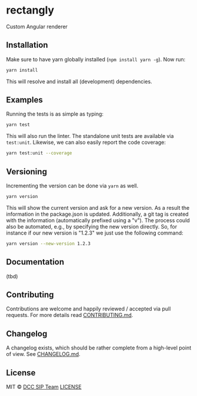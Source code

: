 # rectangly

Custom Angular renderer

## Installation

Make sure to have yarn globally installed (`npm install yarn -g`). Now run:

```sh
yarn install
```

This will resolve and install all (development) dependencies.


## Examples

Running the tests is as simple as typing:

```sh
yarn test
```

This will also run the linter. The standalone unit tests are available via `test:unit`. Likewise, we can also easily report the code coverage:

```sh
yarn test:unit --coverage
```

## Versioning

Incrementing the version can be done via `yarn` as well.

```sh
yarn version
```

This will show the current version and ask for a new version. As a result the information in the package.json is updated. Additionally, a git tag is created with the information (automatically prefixed using a "v"). The process could also be automated, e.g., by specifying the new version directly. So, for instance if our new version is "1.2.3" we just use the following command:

```sh
yarn version --new-version 1.2.3
```

## Documentation

(tbd)

## Contributing

Contributions are welcome and happily reviewed / accepted via pull requests. For more details read [CONTRIBUTING.md](CONTRIBUTING.md).

## Changelog

A changelog exists, which should be rather complete from a high-level point of view. See [CHANGELOG.md](CHANGELOG.md).

## License

MIT © [DCC SIP Team](developer.zeiss.com)
[LICENSE](LICENSE.md)

